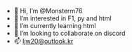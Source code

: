 - 👋 Hi, I’m @Monsterm76
- 👀 I’m interested in F1, py and html
- 🌱 I’m currently learning html
- 💞️ I’m looking to collaborate on discord
- 📫 ljw20@outlook.kr

<!---
Monsterm76/Monsterm76 is a ✨ special ✨ repository because its `README.md` (this file) appears on your GitHub profile.
You can click the Preview link to take a look at your changes.
--->

